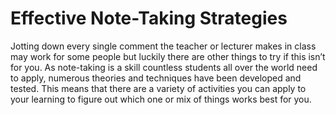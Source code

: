 # Effective Note-Taking Strategies

Jotting down every single comment the teacher or lecturer makes in class may work for some people but luckily there are other things to try if this isn’t for you. As note-taking is a skill countless students all over the world need to apply, numerous theories and techniques have been developed and tested. This means that there are a variety of activities you can apply to your learning to figure out which one or mix of things works best for you.

